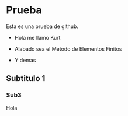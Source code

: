 # Prueba

Esta es una prueba de github.

- Hola me llamo Kurt
- Alabado sea el Metodo de Elementos Finitos

- Y demas

## Subtitulo 1
### Sub3

Hola
